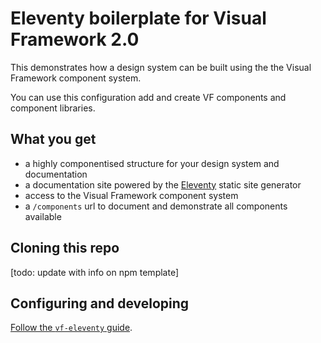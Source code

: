 # Eleventy boilerplate for Visual Framework 2.0

This demonstrates how a design system can be built using the the Visual Framework component system.

You can use this configuration add and create VF components and component libraries.

## What you get

- a highly componentised structure for your design system and documentation
- a documentation site powered by the [Eleventy](https://www.11ty.io) static site generator
- access to the Visual Framework component system
- a `/components` url to document and demonstrate all components available

## Cloning this repo

[todo: update with info on npm template]

## Configuring and developing

[Follow the `vf-eleventy` guide](https://github.com/visual-framework/vf-eleventy#eleventy-boilerplate-for-visual-framework-20).
